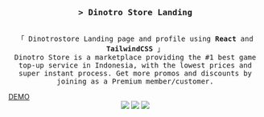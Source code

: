 <h3 align="center">
  <samp
    >&gt; <b>Dinotro Store Landing</b
    >
  </samp>
</h3>

<p align="center">
  <samp
    ><br />「 Dinotrostore Landing page and profile using <b>React</b> and <b>TailwindCSS</b> 」
    <br />
    Dinotro Store is a marketplace providing the #1 best game top-up service in Indonesia, with the lowest prices and super instant process. Get more promos and discounts by joining as a Premium member/customer.
    <br />
  </samp>
</p>
<a href="https://dinotrostore.vercel.app" target="_blank" align="center"> DEMO </a>
<div align="center">
    <img src="https://img.shields.io/badge/tailwindcss-%2338B2AC.svg?style=for-the-badge&logo=tailwind-css&logoColor=white"/>
    <img src="https://img.shields.io/badge/react-%2320232a.svg?style=for-the-badge&logo=react&logoColor=%2361DAFB"/>
    <img src="https://img.shields.io/badge/vite-%23646CFF.svg?style=for-the-badge&logo=vite&logoColor=white"/>
</div>
